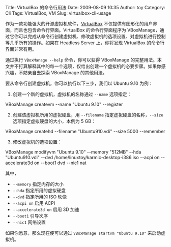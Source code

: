Title: VirtualBox 的命令行用法
Date: 2009-08-09 10:35
Author: toy
Category: Cli
Tags: VirtualBox, VM
Slug: virtualbox-cli-usage

作为一款功能强大的开源虚拟机软件，[VirtualBox](http://linuxtoy.org/archives/virtualbox.html)
不仅提供有图形化的用户界面，而且也包含命令行界面。VirtualBox
的命令行界面程序为
VBoxManage，通过它你可以完成从命令行创建虚拟机、修改虚拟机的选项设置、对虚拟机进行控制等几乎所有的操作。如果在
Headless Server 上，你将发现 VirtualBox 的命令行界面非常有用。

通过执行 `VBoxManage --help` 命令，你可以获得 VBoxManage
的完整用法。本文并不打算解释其中的每一个选项，仅给出创建一个虚拟机的必要步骤。如果你感兴趣，不妨亲自去探索
VBoxManage 的其他用法。

要从命令行创建虚拟机，你可以执行以下三步，我们以 Ubuntu 9.10 为例：

1. 创建一个新的虚拟机，虚拟机的名称通过 `--name` 选项指定：

VBoxManage createvm --name "Ubuntu 9.10" --register

2. 创建该虚拟机所用的虚拟硬盘，用 `--filename`
指定虚拟硬盘的名称，`--size` 选项指定虚拟硬盘的大小，本例为 5 GB：

VBoxManage createhd --filename "Ubuntu910.vdi" --size 5000 --remember

3. 修改虚拟机的选项设置：

VBoxManage modifyvm "Ubuntu 9.10" --memory "512MB" --hda
"Ubuntu910.vdi" --dvd /home/linuxtoy/karmic-desktop-i386.iso --acpi
on --accelerate3d on --boot1 dvd --nic1 nat

其中，

* `--memory` 指定内存的大小  
* `--hda` 指定所用的虚拟硬盘  
* `--dvd` 指定所用的 ISO 映像  
* `--acpi on` 启用 ACPI  
* `--accelerate3d on` 启用 3D 加速  
* `--boot1` 引导次序  
* `--nic1` 网络设置

如果你愿意，那么现在便可以通过 `VBoxManage startvm "Ubuntu 9.10"`
来启动虚拟机。
